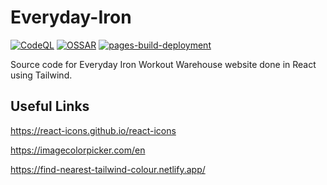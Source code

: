 # Everyday-Iron

[![CodeQL](https://github.com/milliorn/Everyday-Iron/actions/workflows/codeql.yml/badge.svg)](https://github.com/milliorn/Everyday-Iron/actions/workflows/codeql.yml)
[![OSSAR](https://github.com/milliorn/Everyday-Iron/actions/workflows/ossar.yml/badge.svg)](https://github.com/milliorn/Everyday-Iron/actions/workflows/ossar.yml)
[![pages-build-deployment](https://github.com/milliorn/Everyday-Iron/actions/workflows/pages/pages-build-deployment/badge.svg)](https://github.com/milliorn/Everyday-Iron/actions/workflows/pages/pages-build-deployment)

Source code for Everyday Iron Workout Warehouse website done in React using Tailwind.

## Useful Links

<https://react-icons.github.io/react-icons>

https://imagecolorpicker.com/en

https://find-nearest-tailwind-colour.netlify.app/
